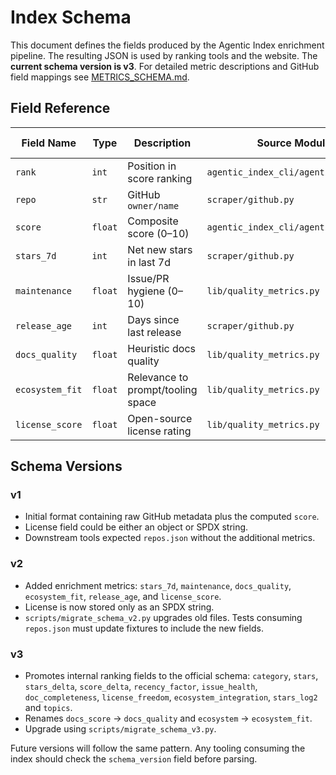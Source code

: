 # Index Schema

This document defines the fields produced by the Agentic Index enrichment pipeline. The resulting JSON is used by ranking tools and the website.
The **current schema version is v3**.
For detailed metric descriptions and GitHub field mappings see [METRICS_SCHEMA.md](METRICS_SCHEMA.md).

## Field Reference

| Field Name | Type | Description | Source Module | Update Frequency |
|------------|------|-------------|---------------|------------------|
| `rank` | `int` | Position in score ranking | `agentic_index_cli/agentic_index.py` | Nightly |
| `repo` | `str` | GitHub `owner/name` | `scraper/github.py` | Static |
| `score` | `float` | Composite score (0–10) | `agentic_index_cli/agentic_index.py` | Nightly |
| `stars_7d` | `int` | Net new stars in last 7d | `scraper/github.py` | Nightly |
| `maintenance` | `float` | Issue/PR hygiene (0–10) | `lib/quality_metrics.py` | Weekly |
| `release_age` | `int` | Days since last release | `scraper/github.py` | Nightly |
| `docs_quality` | `float` | Heuristic docs quality | `lib/quality_metrics.py` | Monthly |
| `ecosystem_fit` | `float` | Relevance to prompt/tooling space | `lib/quality_metrics.py` | Monthly |
| `license_score` | `float` | Open-source license rating | `lib/quality_metrics.py` | Static |

## Schema Versions

### v1
- Initial format containing raw GitHub metadata plus the computed `score`.
- License field could be either an object or SPDX string.
- Downstream tools expected `repos.json` without the additional metrics.

### v2
- Added enrichment metrics: `stars_7d`, `maintenance`, `docs_quality`, `ecosystem_fit`, `release_age`, and `license_score`.
- License is now stored only as an SPDX string.
- `scripts/migrate_schema_v2.py` upgrades old files. Tests consuming `repos.json` must update fixtures to include the new fields.

### v3
- Promotes internal ranking fields to the official schema: `category`, `stars`,
  `stars_delta`, `score_delta`, `recency_factor`, `issue_health`,
  `doc_completeness`, `license_freedom`, `ecosystem_integration`, `stars_log2`
  and `topics`.
- Renames `docs_score` → `docs_quality` and `ecosystem` → `ecosystem_fit`.
- Upgrade using `scripts/migrate_schema_v3.py`.

Future versions will follow the same pattern. Any tooling consuming the index should check the `schema_version` field before parsing.
